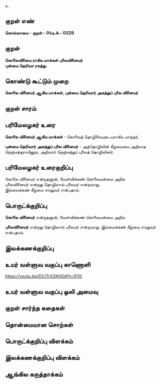உ

## குறள் எண் 

**கொல்லாமை - குறள் - 0௩உ௯ - 0329**  

## குறள் 

**கொலைவினைய ராகிய மாக்கள் புலைவினையர்  
புன்மை தெரிவா ரகத்து.**

## கொண்டு கூட்டும் முறை

**கொலை வினையர் ஆகிய மாக்கள், புன்மை தெரிவார் அகத்துப் புலை வினையர்** 

## குறள் சாரம் 


## பரிமேலழகர் உரை

**கொலை வினையர் ஆகிய மாக்கள்** - கொலைத் தொழிலையுடையராகிய மாந்தர்,   

**புன்மை தெரிவார் அகத்துப் புலை வினையர்** - அத்தொழிலின் கீழ்மையை அறியாத நெஞ்சத்தராயினும், அறிவார் நெஞ்சத்துப் புலைத் தொழிலினர்.   

## பரிமேலழகர் உரைகுறிப்பு   

கொலை வினையர் என்றதனான், வேள்விக்கண் கொலையன்மை அறிக.  
புலைவினையர் என்றது தொழிலால் புலையர் என்றவாறு.  
இம்மைக்கண் கீழ்மை எய்துவர் என்பதாம்.  

## பொருட்க்குறிப்பு 

**கொலை வினையர்** என்றதனான், வேள்விக்கண் கொலையன்மை அறிக.  

**புலைவினையர்** என்றது தொழிலால் புலையர் என்றவாறு. 
இம்மைக்கண் கீழ்மை எய்துவர் என்பதாம்.  

## இலக்கணக்குறிப்பு  


## உயர் வள்ளுவ வகுப்பு காணொளி

https://youtu.be/DCiTrX3XHOA?t=5110

## உயர் வள்ளுவ வகுப்பு ஒலி அமைவு 

 
## குறள் சார்ந்த கதைகள் 


## தொன்மையான சொற்கள்


## பொருட்க்குறிப்பு விளக்கம்


## இலக்கணக்குறிப்பு விளக்கம்


## ஆங்கில கருத்தாக்கம் 


